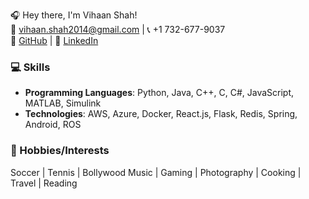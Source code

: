 🎧 Hey there, I'm Vihaan Shah!  
📧 vihaan.shah2014@gmail.com | 📞 +1 732-677-9037  
🔗 [GitHub](https://github.com/vihaanshah2014) | 🔗 [LinkedIn](https://www.linkedin.com/in/vihaanshah04)  

### 💻 Skills
- **Programming Languages**: Python, Java, C++, C, C#, JavaScript, MATLAB, Simulink  
- **Technologies**: AWS, Azure, Docker, React.js, Flask, Redis, Spring, Android, ROS

### 🎉 Hobbies/Interests
Soccer | Tennis | Bollywood Music | Gaming | Photography | Cooking | Travel | Reading
